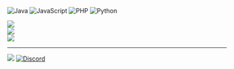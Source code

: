 

![Java](https://img.shields.io/badge/java-%23ED8B00.svg?style=for-the-badge&logo=java&logoColor=white) ![JavaScript](https://img.shields.io/badge/javascript-%23323330.svg?style=for-the-badge&logo=javascript&logoColor=%23F7DF1E) ![PHP](https://img.shields.io/badge/php-%23777BB4.svg?style=for-the-badge&logo=php&logoColor=white) ![Python](https://img.shields.io/badge/python-3670A0?style=for-the-badge&logo=python&logoColor=ffdd54)

![](https://github-readme-stats.vercel.app/api?username=kagu678&theme=radical&hide_border=true&include_all_commits=false&count_private=false)<br/>
![](https://github-readme-streak-stats.herokuapp.com/?user=kagu678&theme=radical&hide_border=true)<br/>
![](https://github-readme-stats.vercel.app/api/top-langs/?username=kagu678&theme=radical&hide_border=true&include_all_commits=false&count_private=false&layout=compact)

---
[![](https://visitcount.itsvg.in/api?id=kagu678&icon=0&color=0)](https://visitcount.itsvg.in)
[![Discord](https://img.shields.io/badge/Discord-%237289DA.svg?logo=discord&logoColor=white)](htttps://discord.gg/https://discord.gg/WERZ3vUsNU) 


